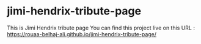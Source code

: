 # jimi-hendrix-tribute-page
This is Jimi Hendrix tribute page 
You can find this project live on this URL : https://rouaa-belhaj-ali.github.io/jimi-hendrix-tribute-page/

